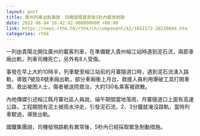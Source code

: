 ```yaml
---
layout: post
title: 貴州列車出軌事故　司機發現異常後5秒內緊急制動
date: 2022-06-04 16:42:42.000000000 +08:00
link: https://news.rthk.hk/rthk/ch/component/k2/1651572-20220604.htm
categories: rthk
---
```


一列由貴陽北開往廣州的載客列車，在準備駛入貴州榕江站時遇到泥石流，兩節車廂出軌，列車司機死亡，另外有8人受傷。

事發在早上大約10時半，列車駛至榕江站前的月寨隧道口時，遇到泥石流湧入路軌，導致7號及8號車廂出軌，部分車廂衝上月台，救援人員利用爆破工具打開車頭，救出被困人士，傷者被送院救治，大約130名乘客被疏散。

內地傳媒引述榕江縣月寨社區人員說，端午期間當地落雨，月寨隧道口上面有高速公路，工程期間有泥土被雨水沖走，引發泥石流，2、3分鐘就淹沒路軌，當時列車駛過，導致出軌。

國鐵集團說，司機發現路軌有異常後，5秒內已經採取緊急制動措施。
